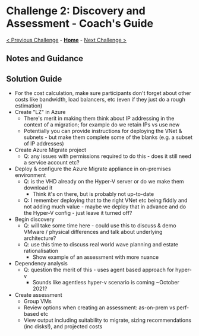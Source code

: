 # Challenge 2: Discovery and Assessment - Coach's Guide

[< Previous Challenge](./01-design.md) - **[Home](./README.md)** - [Next Challenge >](./03-prepare.md)

## Notes and Guidance


## Solution Guide

- For the cost calculation, make sure participants don't forget about other costs like bandwidth, load balancers, etc (even if they just do a rough estimation)
- Create "LZ" in Azure
    - There's merit in making them think about IP addressing in the context of a migration; for example do we retain IPs vs use new
    - Potentially you can provide instructions for deploying the VNet & subnets - but make them complete some of the blanks (e.g. a subset of IP addresses)
- Create Azure Migrate project
    - Q: any issues with permissions required to do this - does it still need a service account etc?
- Deploy & configure the Azure Migrate appliance in on-premises environment
    - Q: is the VHD already on the Hyper-V server or do we make them download it
		- Think it's on there, but is probably not up-to-date
    - Q: I remember deploying that to the right VNet etc being fiddly and not adding much value - maybe we deploy that in advance and do the Hyper-V config - just leave it turned off?
- Begin discovery
    - Q: will take some time here - could use this to discuss & demo VMware / physical differences and talk about underlying architecture?
    - Q: use this time to discuss real world wave planning and estate rationalisation
		- Show example of an assessment with more nuance
- Dependency analysis
    - Q: question the merit of this - uses agent based approach for hyper-v
		- Sounds like agentless hyper-v scenario is coming ~October 2021?
- Create assessment
    - Group VMs
    - Review options when creating an assessment: as-on-prem vs perf-based etc
    - View output including suitability to migrate, sizing recommendations (inc disks!), and projected costs